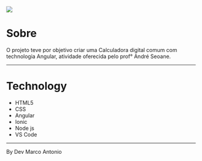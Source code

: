 <h1><img src="https://github.com/devMarcoAntonio/angular-calculadora/tree/master/imagem"></h1>

# Sobre 
O projeto teve por objetivo criar uma Calculadora digital comum com  technologia Angular, atividade oferecida pelo prof° André Seoane.

___
# Technology

- HTML5
- CSS
- Angular
- Ionic
- Node js
- VS Code 

___
By Dev Marco Antonio 